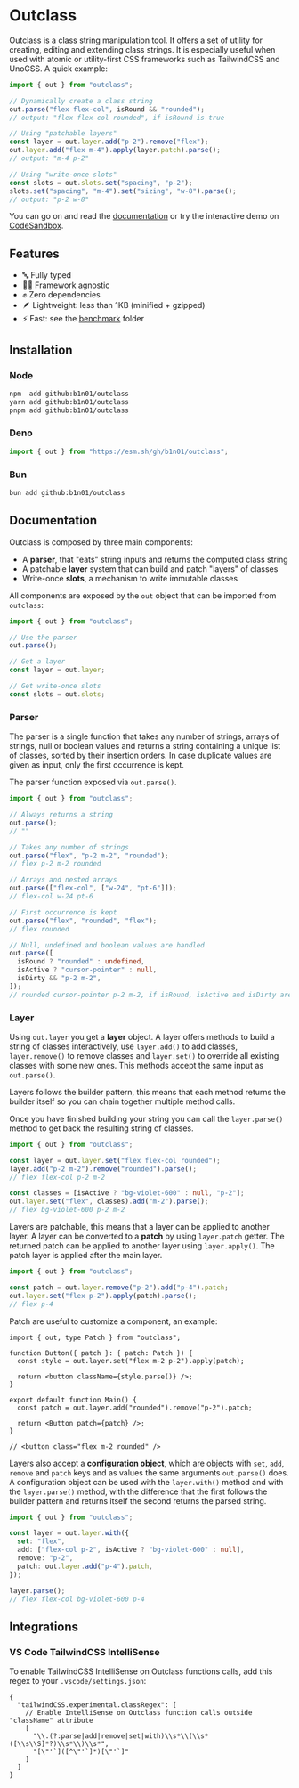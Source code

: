 # Outclass

Outclass is a class string manipulation tool. It offers a set of utility for creating, editing and extending class strings. It is especially useful when used with atomic or utility-first CSS frameworks such as TailwindCSS and UnoCSS. A quick example:

```ts
import { out } from "outclass";

// Dynamically create a class string
out.parse("flex flex-col", isRound && "rounded");
// output: "flex flex-col rounded", if isRound is true

// Using "patchable layers"
const layer = out.layer.add("p-2").remove("flex");
out.layer.add("flex m-4").apply(layer.patch).parse();
// output: "m-4 p-2"

// Using "write-once slots"
const slots = out.slots.set("spacing", "p-2");
slots.set("spacing", "m-4").set("sizing", "w-8").parse();
// output: "p-2 w-8"
```

You can go on and read the [documentation](#documentation) or try the interactive demo on [CodeSandbox](https://codesandbox.io/p/sandbox/github/b1n01/stype-demo?file=app%2Fpage.tsx).

## Features

- 🔤 Fully typed
- 🏳️‍🌈 Framework agnostic
- ✊ Zero dependencies
- 🪶 Lightweight: less than 1KB (minified + gzipped)
- ⚡ Fast: see the [benchmark](/benchmark) folder

## Installation

### Node

```bash
npm  add github:b1n01/outclass
yarn add github:b1n01/outclass
pnpm add github:b1n01/outclass
```

### Deno

```ts
import { out } from "https://esm.sh/gh/b1n01/outclass";
```

### Bun

```bash
bun add github:b1n01/outclass
```

## Documentation

Outclass is composed by three main components:

- A **parser**, that "eats" string inputs and returns the computed class string
- A patchable **layer** system that can build and patch "layers" of classes
- Write-once **slots**, a mechanism to write immutable classes

All components are exposed by the `out` object that can be imported from `outclass`:

```ts
import { out } from "outclass";

// Use the parser
out.parse();

// Get a layer
const layer = out.layer;

// Get write-once slots
const slots = out.slots;
```

### Parser

The parser is a single function that takes any number of strings, arrays of strings, null or boolean values and returns a string containing a unique list of classes, sorted by their insertion orders. In case duplicate values are given as input, only the first occurrence is kept.

The parser function exposed via `out.parse()`.

```ts
import { out } from "outclass";

// Always returns a string
out.parse();
// ""

// Takes any number of strings
out.parse("flex", "p-2 m-2", "rounded");
// flex p-2 m-2 rounded

// Arrays and nested arrays
out.parse(["flex-col", ["w-24", "pt-6"]]);
// flex-col w-24 pt-6

// First occurrence is kept
out.parse("flex", "rounded", "flex");
// flex rounded

// Null, undefined and boolean values are handled
out.parse([
  isRound ? "rounded" : undefined,
  isActive ? "cursor-pointer" : null,
  isDirty && "p-2 m-2",
]);
// rounded cursor-pointer p-2 m-2, if isRound, isActive and isDirty are true
```

### Layer

Using `out.layer` you get a **layer** object. A layer offers methods to build a string of classes interactively, use `layer.add()` to add classes, `layer.remove()` to remove classes and `layer.set()` to override all existing classes with some new ones. This methods accept the same input as `out.parse()`.

Layers follows the builder pattern, this means that each method returns the builder itself so you can chain together multiple method calls.

Once you have finished building your string you can call the `layer.parse()` method to get back the resulting string of classes.

```ts
import { out } from "outclass";

const layer = out.layer.set("flex flex-col rounded");
layer.add("p-2 m-2").remove("rounded").parse();
// flex flex-col p-2 m-2

const classes = [isActive ? "bg-violet-600" : null, "p-2"];
out.layer.set("flex", classes).add("m-2").parse();
// flex bg-violet-600 p-2 m-2
```

Layers are patchable, this means that a layer can be applied to another layer. A layer can be converted to a **patch** by using `layer.patch` getter. The returned patch can be applied to another layer using `layer.apply()`. The patch layer is applied after the main layer.

```ts
import { out } from "outclass";

const patch = out.layer.remove("p-2").add("p-4").patch;
out.layer.set("flex p-2").apply(patch).parse();
// flex p-4
```

Patch are useful to customize a component, an example:

```tsx
import { out, type Patch } from "outclass";

function Button({ patch }: { patch: Patch }) {
  const style = out.layer.set("flex m-2 p-2").apply(patch);

  return <button className={style.parse()} />;
}

export default function Main() {
  const patch = out.layer.add("rounded").remove("p-2").patch;

  return <Button patch={patch} />;
}

// <button class="flex m-2 rounded" />
```

Layers also accept a **configuration object**, which are objects with `set`, `add`, `remove` and `patch` keys and as values the same arguments `out.parse()` does. A configuration object can be used with the `layer.with()` method and with the `layer.parse()` method, with the difference that the first follows the builder pattern and returns itself the second returns the parsed string.

```ts
import { out } from "outclass";

const layer = out.layer.with({
  set: "flex",
  add: ["flex-col p-2", isActive ? "bg-violet-600" : null],
  remove: "p-2",
  patch: out.layer.add("p-4").patch,
});

layer.parse();
// flex flex-col bg-violet-600 p-4
```

<!-- ### Slots -->

## Integrations

### VS Code TailwindCSS IntelliSense

To enable TailwindCSS IntelliSense on Outclass functions calls, add this regex to your `.vscode/settings.json`:

```jsonc
{
  "tailwindCSS.experimental.classRegex": [
    // Enable IntelliSense on Outclass function calls outside "className" attribute
    [
      "\\.(?:parse|add|remove|set|with)\\s*\\(\\s*([\\s\\S]*?)\\s*\\)\\s*",
      "[\"'`]([^\"'`]*)[\"'`]"
    ]
  ]
}
```
